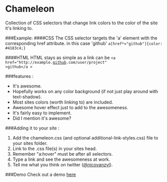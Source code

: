 Chameleon
=========

Collection of CSS selectors that change link colors to the color of the site it's linking to.

###Example:
####CSS
The CSS selector targets the 'a' element with the corresponding href attribute. in this case 'github'
<code>a[href*="github"]{color: #4183c4;}</code>

####HTML
HTML stays as simple as a link can be
<code>&#60;a href="http://example.<ins>github</ins>.com/user/project" &#62;github&#60;/a &#62;</code>

###features :
* It's awesome.
* Hopefully works on any color background (if not just play around with text-shadow).
* Most sites colors (worth linking to) are included.
* Awesome hover effect just to add to the awesomeness.
* It's fairly easy to implement.
* Did I mention it's awesome?

###Adding it to your site :
1. Add the chameleon.css (and optional additional-link-styles.css) file to your sites folder.
2. Link to the .css file(s) in your sites head.
3. Remember "a:hover" must be after all selectors.
4. Type a link and see the awesomeness at work.
5. Tell me what you think on twitter (<a href="http://twitter.com/nicovanzyl">@nicovanzyl</a>).

###Demo
Check out a demo <a href="http://nicovanzyl.com/tools/chameleon/">here</a>
